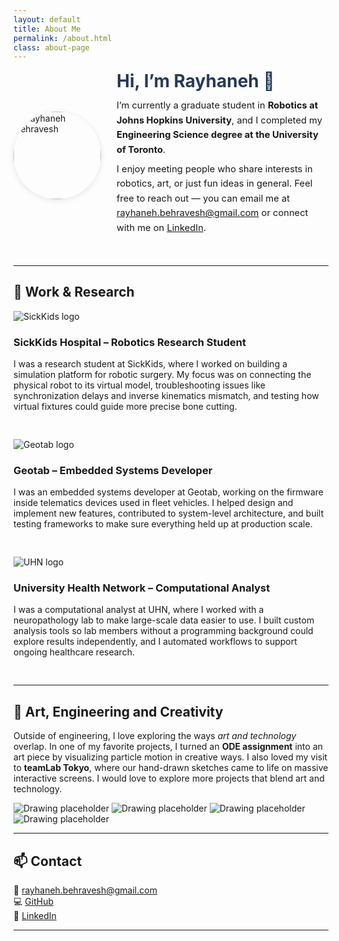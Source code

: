 ```yaml
---
layout: default
title: About Me
permalink: /about.html
class: about-page
---
```


<div class="about-header">
  <div class="intro">
    <img src="{{ site.baseurl }}/assets/img/rayhaneh_about.png" alt="Rayhaneh Behravesh" class="profile-pic">
    <div class="intro-text">
      <h1>Hi, I’m Rayhaneh 👋</h1>
      <p>
        I’m currently a graduate student in <strong>Robotics at Johns Hopkins University</strong>, 
        and I completed my <strong>Engineering Science degree at the University of Toronto</strong>. 
      </p>
      <p>
        I enjoy meeting people who share interests in robotics, art, or just fun ideas in general. 
        Feel free to reach out — you can email me at 
        <a href="mailto:rayhaneh.behravesh@gmail.com">rayhaneh.behravesh@gmail.com</a> or connect with me on 
        <a href="https://www.linkedin.com/in/r-behravesh">LinkedIn</a>.
      </p>
    </div>
  </div>
</div>

---

## 💼 Work & Research

<div class="experience">
  <img src="{{ site.baseurl }}/assets/img/sickkids_logo.png" alt="SickKids logo">
  <div>
    <h3>SickKids Hospital – Robotics Research Student</h3>
    <p>
      I was a research student at SickKids, where I worked on building a 
      simulation platform for robotic surgery. My focus was on connecting 
      the physical robot to its virtual model, troubleshooting issues like 
      synchronization delays and inverse kinematics mismatch, and testing 
      how virtual fixtures could guide more precise bone cutting.
    </p>
  </div>
</div>

<div class="experience">
  <img src="{{ site.baseurl }}/assets/img/geotab_logo.png" alt="Geotab logo">
  <div>
    <h3>Geotab – Embedded Systems Developer</h3>
    <p>
      I was an embedded systems developer at Geotab, working on the 
      firmware inside telematics devices used in fleet vehicles. I helped 
      design and implement new features, contributed to system-level 
      architecture, and built testing frameworks to make sure everything 
      held up at production scale.
    </p>
  </div>
</div>

<div class="experience">
  <img src="{{ site.baseurl }}/assets/img/pmcrt_logo.png" alt="UHN logo">
  <div>
    <h3>University Health Network – Computational Analyst</h3>
    <p>
      I was a computational analyst at UHN, where I worked with a 
      neuropathology lab to make large-scale data easier to use. I built 
      custom analysis tools so lab members without a programming 
      background could explore results independently, and I automated 
      workflows to support ongoing healthcare research.
    </p>
  </div>
</div>

---

## 🎨 Art, Engineering and Creativity


<p>
  Outside of engineering, I love exploring the ways <em>art and technology</em> overlap.  
  In one of my favorite projects, I turned an <strong>ODE assignment</strong> into an art piece by 
  visualizing particle motion in creative ways.  
  I also loved my visit to <strong>teamLab Tokyo</strong>, where our hand-drawn sketches came to life 
  on massive interactive screens. I would love to explore more projects that blend art and technology.
</p>

<div class="art-gallery">
  <img src="{{ site.baseurl }}/assets/img/ODE_annotated.png" alt="Drawing placeholder">
  <img src="{{ site.baseurl }}/assets/img/teamlab_drawing.png" alt="Drawing placeholder">
  <img src="{{ site.baseurl }}/assets/img/drawing_tazhib.png" alt="Drawing placeholder">
  <img src="{{ site.baseurl }}/assets/img/drawing_bird.png" alt="Drawing placeholder">
</div>

---

## 📫 Contact

<p>
📧 <a href="mailto:rayhaneh.behravesh@gmail.com">rayhaneh.behravesh@gmail.com</a><br>
💻 <a href="https://github.com/rayhanehb">GitHub</a><br>
💼 <a href="https://www.linkedin.com/in/r-behravesh">LinkedIn</a>
</p>

---

<style>
.about-page {
  max-width: 850px;
  margin: 40px auto;
  padding: 30px;
  background: #fff;
  border-radius: 12px;
  box-shadow: 0 2px 16px rgba(38,57,89,0.07);
  line-height: 1.6;
}

.about-header {
  margin-bottom: 40px;
}

.intro {
  display: flex;
  align-items: center;
  justify-content: center;
  gap: 25px;
  max-width: 750px;
  margin: 0 auto;
  text-align: left;
  flex-wrap: wrap; /* makes it responsive */
}

.profile-pic {
  width: 140px;
  height: 140px;
  border-radius: 50%;
  object-fit: cover;
  box-shadow: 0 2px 8px rgba(38,57,89,0.12);
  flex-shrink: 0;
}

.intro-text {
  flex: 1;
  min-width: 250px;
}

.intro-text h1 {
  margin-top: 0;
  margin-bottom: 0.4em;
  font-size: 2em;
  color: #263959;
}
.intro-text p {
  margin: 0.5em 0;
  font-size: 1.05em;
  line-height: 1.6;
}

.experience {
  display: flex;
  align-items: flex-start;
  margin-bottom: 30px;
  flex-wrap: wrap; /* stacks on*

/* Add or update these styles for your about page images */

/* .profile-pic {
  width: 120px;
  height: 120px;
  border-radius: 50%;
  object-fit: cover;
  box-shadow: 0 2px 8px rgba(38,57,89,0.12);
  flex-shrink: 0;
} */

.experience img {
  width: 60px;
  height: 60px;
  object-fit: contain;
  margin-right: 18px;
  border-radius: 8px;
  box-shadow: 0 1px 4px rgba(38,57,89,0.10);
}

.art-gallery {
  display: flex;
  flex-wrap: wrap;
  gap: 14px;
  justify-content: center;
  margin: 24px 0;
}

.art-gallery img {
  width: 110px;
  height: 110px;
  object-fit: cover;
  border-radius: 10px;
  box-shadow: 0 1px 6px rgba(38,57,89,0.10);
  background: #fafbfc;
}